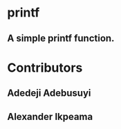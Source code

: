 # printf
## A simple printf function.
###
###

# Contributors
## Adedeji Adebusuyi 
## Alexander Ikpeama
